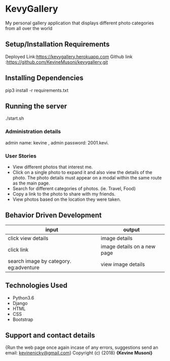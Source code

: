 # KevyGallery
My personal gallery application that displays different photo categories from all over the world

## Setup/Installation Requirements 
Deployed Link:https://kevygallery.herokuapp.com
Github link :https://github.com/KevineMusoni/kevygallery.git

## Installing Dependencies
pip3 install -r requirements.txt

## Running the server
./start.sh

### Administration details
admin name: kevine ,
admin password: 2001.kevi.

### User Stories
* View different photos that interest me.
* Click on a single photo to expand it and also view the details of the photo. The photo details must appear on a modal within the same route as the main page.
* Search for different categories of photos. (ie. Travel, Food)
* Copy a link to the photo to share with my friends.
* View photos based on the location they were taken.

## Behavior Driven Development
| input              | output                     |
|---------------     |---------------             |
| click view details    | image details       |
| click link          |         image details on a new page|
| search image by category. eg:adventure| view image details|

## Technologies Used
* Python3.6
* Django
* HTML
* CSS
* Bootstrap

## Support and contact details
{Run the web page once again incase of any errors,
suggestions
send an email: kevinenicky@gmail.com}
Copyright (c) {2018} **{Kevine Musoni}**

